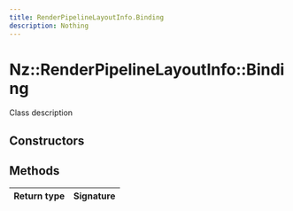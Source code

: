 ```yaml
---
title: RenderPipelineLayoutInfo.Binding
description: Nothing
---
```


# Nz::RenderPipelineLayoutInfo::Binding

Class description

## Constructors


## Methods

| Return type | Signature |
| ----------- | --------- |
